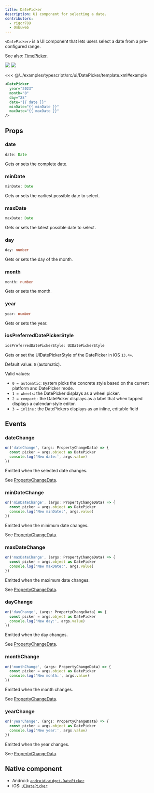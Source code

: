 ```yaml
---
title: DatePicker
description: UI component for selecting a date.
contributors:
  - rigor789
  - Ombuweb
---
```


`<DatePicker>` is a UI component that lets users select a date from a pre-configured range.

See also: [TimePicker](/ui/time-picker).

<DeviceFrame type="ios">
<img src="../assets/images/screenshots/ios/DatePicker.png"/>
</DeviceFrame>
<DeviceFrame type="android">
<img src="../assets/images/screenshots/android/DatePicker.png"/>
</DeviceFrame>

<<< @/../examples/typescript/src/ui/DatePicker/template.xml#example

```xml
<DatePicker
  year="2023"
  month="8"
  day="28"
  date="{{ date }}"
  minDate="{{ minDate }}"
  maxDate="{{ maxDate }}"
/>
```

## Props

### date

```ts
date: Date
```

Gets or sets the complete date.

### minDate

```ts
minDate: Date
```

Gets or sets the earliest possible date to select.

### maxDate

```ts
maxDate: Date
```

Gets or sets the latest possible date to select.

### day

```ts
day: number
```

Gets or sets the day of the month.

### month

```ts
month: number
```

Gets or sets the month.

### year

```ts
year: number
```

Gets or sets the year.

### iosPreferredDatePickerStyle

```ts
iosPreferredDatePickerStyle: UIDatePickerStyle
```

Gets or set the UIDatePickerStyle of the DatePicker in iOS `13.4+`.

Default value: `0` (automatic).

Valid values:

- `0 = automatic`: system picks the concrete style based on the current platform and DatePicker mode.
- `1 = wheels`: the DatePicker displays as a wheel picker.
- `2 = compact` : the DatePicker displays as a label that when tapped displays a calendar-style editor.
- `3 = inline` : the DatePickers displays as an inline, editable field

## Events

### dateChange

```ts
on('dateChange', (args: PropertyChangeData) => {
  const picker = args.object as DatePicker
  console.log('New date:', args.value)
})
```

Emitted when the selected date changes.

See [PropertyChangeData](/api/interface/PropertyChangeData).

### minDateChange

```ts
on('minDateChange', (args: PropertyChangeData) => {
  const picker = args.object as DatePicker
  console.log('New minDate:', args.value)
})
```

Emitted when the minimum date changes.

See [PropertyChangeData](/api/interface/PropertyChangeData).

### maxDateChange

```ts
on('maxDateChange', (args: PropertyChangeData) => {
  const picker = args.object as DatePicker
  console.log('New maxDate:', args.value)
})
```

Emitted when the maximum date changes.

See [PropertyChangeData](/api/interface/PropertyChangeData).

### dayChange

```ts
on('dayChange', (args: PropertyChangeData) => {
  const picker = args.object as DatePicker
  console.log('New day:', args.value)
})
```

Emitted when the day changes.

See [PropertyChangeData](/api/interface/PropertyChangeData).

### monthChange

```ts
on('monthChange', (args: PropertyChangeData) => {
  const picker = args.object as DatePicker
  console.log('New month:', args.value)
})
```

Emitted when the month changes.

See [PropertyChangeData](/api/interface/PropertyChangeData).

### yearChange

```ts
on('yearChange', (args: PropertyChangeData) => {
  const picker = args.object as DatePicker
  console.log('New year:', args.value)
})
```

Emitted when the year changes.

See [PropertyChangeData](/api/interface/PropertyChangeData).

## Native component

- Android: [`android.widget.DatePicker`](https://developer.android.com/reference/android/widget/DatePicker.html)
- iOS: [`UIDatePicker`](https://developer.apple.com/documentation/uikit/uidatepicker)
